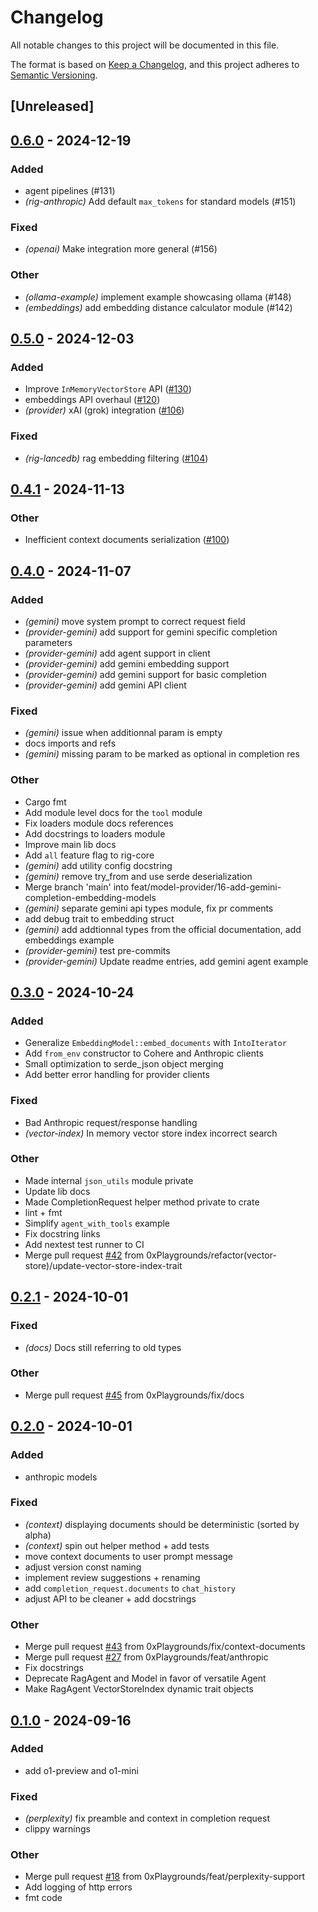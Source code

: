 # Changelog

All notable changes to this project will be documented in this file.

The format is based on [Keep a Changelog](https://keepachangelog.com/en/1.0.0/),
and this project adheres to [Semantic Versioning](https://semver.org/spec/v2.0.0.html).

## [Unreleased]

## [0.6.0](https://github.com/0xPlaygrounds/rig/compare/rig-core-v0.5.0...rig-core-v0.6.0) - 2024-12-19

### Added

- agent pipelines (#131)
- *(rig-anthropic)* Add default `max_tokens` for standard models (#151)

### Fixed

- *(openai)* Make integration more general (#156)

### Other

- *(ollama-example)* implement example showcasing ollama (#148)
- *(embeddings)* add embedding distance calculator module (#142)

## [0.5.0](https://github.com/0xPlaygrounds/rig/compare/rig-core-v0.4.1...rig-core-v0.5.0) - 2024-12-03

### Added

- Improve `InMemoryVectorStore` API ([#130](https://github.com/0xPlaygrounds/rig/pull/130))
- embeddings API overhaul ([#120](https://github.com/0xPlaygrounds/rig/pull/120))
- *(provider)* xAI (grok) integration ([#106](https://github.com/0xPlaygrounds/rig/pull/106))

### Fixed

- *(rig-lancedb)* rag embedding filtering ([#104](https://github.com/0xPlaygrounds/rig/pull/104))

## [0.4.1](https://github.com/0xPlaygrounds/rig/compare/rig-core-v0.4.0...rig-core-v0.4.1) - 2024-11-13

### Other

- Inefficient context documents serialization ([#100](https://github.com/0xPlaygrounds/rig/pull/100))

## [0.4.0](https://github.com/0xPlaygrounds/rig/compare/rig-core-v0.3.0...rig-core-v0.4.0) - 2024-11-07

### Added

- *(gemini)* move system prompt to correct request field
- *(provider-gemini)* add support for gemini specific completion parameters
- *(provider-gemini)* add agent support in client
- *(provider-gemini)* add gemini embedding support
- *(provider-gemini)* add gemini support for basic completion
- *(provider-gemini)* add gemini API client

### Fixed

- *(gemini)* issue when additionnal param is empty
- docs imports and refs
- *(gemini)* missing param to be marked as optional in completion res

### Other

- Cargo fmt
- Add module level docs for the `tool` module
- Fix loaders module docs references
- Add docstrings to loaders module
- Improve main lib docs
- Add `all` feature flag to rig-core
- *(gemini)* add utility config docstring
- *(gemini)* remove try_from and use serde deserialization
- Merge branch 'main' into feat/model-provider/16-add-gemini-completion-embedding-models
- *(gemini)* separate gemini api types module, fix pr comments
- add debug trait to embedding struct
- *(gemini)* add addtionnal types from the official documentation, add embeddings example
- *(provider-gemini)* test pre-commits
- *(provider-gemini)* Update readme entries, add gemini agent example

## [0.3.0](https://github.com/0xPlaygrounds/rig/compare/rig-core-v0.2.1...rig-core-v0.3.0) - 2024-10-24

### Added

- Generalize `EmbeddingModel::embed_documents` with `IntoIterator`
- Add `from_env` constructor to Cohere and Anthropic clients
- Small optimization to serde_json object merging
- Add better error handling for provider clients

### Fixed

- Bad Anthropic request/response handling
- *(vector-index)* In memory vector store index incorrect search

### Other

- Made internal `json_utils` module private
- Update lib docs
- Made CompletionRequest helper method private to crate
- lint + fmt
- Simplify `agent_with_tools` example
- Fix docstring links
- Add nextest test runner to CI
- Merge pull request [#42](https://github.com/0xPlaygrounds/rig/pull/42) from 0xPlaygrounds/refactor(vector-store)/update-vector-store-index-trait

## [0.2.1](https://github.com/0xPlaygrounds/rig/compare/rig-core-v0.2.0...rig-core-v0.2.1) - 2024-10-01

### Fixed

- *(docs)* Docs still referring to old types

### Other

- Merge pull request [#45](https://github.com/0xPlaygrounds/rig/pull/45) from 0xPlaygrounds/fix/docs

## [0.2.0](https://github.com/0xPlaygrounds/rig/compare/rig-core-v0.1.0...rig-core-v0.2.0) - 2024-10-01

### Added

- anthropic models

### Fixed

- *(context)* displaying documents should be deterministic (sorted by alpha)
- *(context)* spin out helper method + add tests
- move context documents to user prompt message
- adjust version const naming
- implement review suggestions + renaming
- add `completion_request.documents` to `chat_history`
- adjust API to be cleaner + add docstrings

### Other

- Merge pull request [#43](https://github.com/0xPlaygrounds/rig/pull/43) from 0xPlaygrounds/fix/context-documents
- Merge pull request [#27](https://github.com/0xPlaygrounds/rig/pull/27) from 0xPlaygrounds/feat/anthropic
- Fix docstrings
- Deprecate RagAgent and Model in favor of versatile Agent
- Make RagAgent VectorStoreIndex dynamic trait objects

## [0.1.0](https://github.com/0xPlaygrounds/rig/compare/rig-core-v0.0.7...rig-core-v0.1.0) - 2024-09-16

### Added

- add o1-preview and o1-mini

### Fixed

- *(perplexity)* fix preamble and context in completion request
- clippy warnings

### Other

- Merge pull request [#18](https://github.com/0xPlaygrounds/rig/pull/18) from 0xPlaygrounds/feat/perplexity-support
- Add logging of http errors
- fmt code
